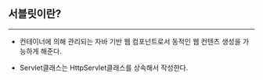 
## 서블릿이란?

<hr> 

- 컨테이너에 의해 관리되는 자바 기반 웹 컴포넌트로서 동적인 웹 컨텐츠 생성을 가능하게 해준다.

- Servlet클래스는 HttpServlet클래스를 상속해서 작성한다.
